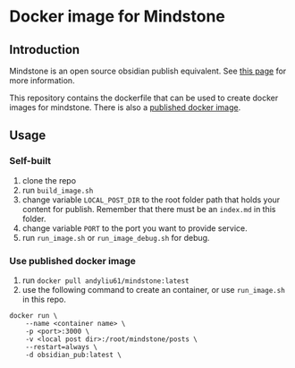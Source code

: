 # Docker image for Mindstone

## Introduction
Mindstone is an open source obsidian publish equivalent. See [this page](https://mindstone.tuancao.me/) for more information.

This repository contains the dockerfile that can be used to create docker images for mindstone. There is also a [published docker image](https://hub.docker.com/r/andyliu61/mindstone).

## Usage

### Self-built
1. clone the repo
2. run `build_image.sh`
3. change variable `LOCAL_POST_DIR` to the root folder path that holds your content for publish. Remember that there must be an `index.md` in this folder.
4. change variable `PORT` to the port you want to provide service.
5. run `run_image.sh` or `run_image_debug.sh` for debug.

### Use published docker image
1. run `docker pull andyliu61/mindstone:latest`
2. use the following command to create an container, or use `run_image.sh` in this repo.
```shell
docker run \
    --name <container name> \
    -p <port>:3000 \
    -v <local post dir>:/root/mindstone/posts \
    --restart=always \
    -d obsidian_pub:latest \
``` 